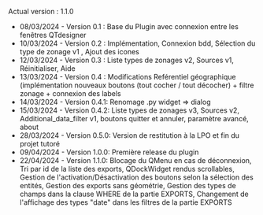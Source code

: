 Actual version : 1.1.0

* 08/03/2024 - Version 0.1 : Base du Plugin avec connexion entre les fenêtres QTdesigner 
* 10/03/2024 - Version 0.2 : Implémentation, Connexion bdd, Sélection du type de zonage v1 , Ajout des icones
* 12/03/2024 - Version 0.3 : Liste types de zonages v2, Sources v1, Réinitialiser, Aide
* 13/03/2024 - Version 0.4 : Modifications Reférentiel géographique (implémentation nouveaux boutons (tout cocher / tout décocher) + filtre zonage + connexion des labels
* 14/03/2024 - Version 0.4.1: Renomage .py widget => dialog
* 15/03/2024 - Version 0.4.2: Liste types de zonages v3, Sources v2, Additional_data_filter v1, boutons quitter et annuler, paramètre avancé, about
* 28/03/2024 - Version 0.5.0: Version de restitution à la LPO et fin du projet tutoré
* 09/04/2024 - Version 1.0.0: Première release du plugin
* 22/04/2024 - Version 1.1.0: Blocage du QMenu en cas de déconnexion, Tri par id de la liste des exports, QDockWidget rendus scrollables, Gestion de l'activation/Désactivation des boutons selon la sélection des entités, Gestion des exports sans géométrie, Gestion des types de champs dans la clause WHERE de la partie EXPORTS, Changement de l'affichage des types "date" dans les filtres de la partie EXPORTS